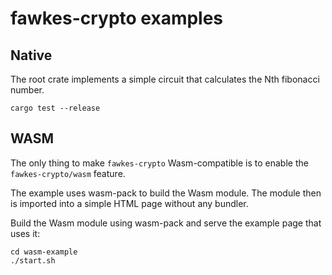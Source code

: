 # fawkes-crypto examples

## Native

The root crate implements a simple circuit that calculates the Nth fibonacci number.

`cargo test --release`

## WASM

The only thing to make `fawkes-crypto` Wasm-compatible is to enable the `fawkes-crypto/wasm` feature. 

The example uses wasm-pack to build the Wasm module. The module then is imported into a simple HTML page without any bundler.

Build the Wasm module using wasm-pack and serve the example page that uses it:

```
cd wasm-example
./start.sh
```
